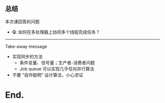 ## 总结

本次课回答的问题

- **Q**: 如何在多处理器上协同多个线程完成任务？

------

Take-away message

- 实现同步的方法
  - 条件变量、信号量；生产者-消费者问题
  - Job queue 可以实现几乎任何并行算法
- 不要 “自作聪明” 设计算法，小心求证

# End.